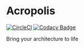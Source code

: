 # Acropolis

[![CircleCI](https://circleci.com/gh/EphyraSoftware/Acropolis.svg?style=shield)](https://circleci.com/gh/EphyraSoftware/Acropolis)
[![Codacy Badge](https://api.codacy.com/project/badge/Grade/769fbbff05d848c889ebb217c74ed914)](https://www.codacy.com/app/ThetaSinner/Acropolis?utm_source=github.com&amp;utm_medium=referral&amp;utm_content=EphyraSoftware/Acropolis&amp;utm_campaign=Badge_Grade)

Bring your architecture to life

